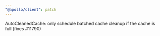 ```yaml
---
"@apollo/client": patch
---
```


AutoCleanedCache: only schedule batched cache cleanup if the cache is full (fixes #11790)

